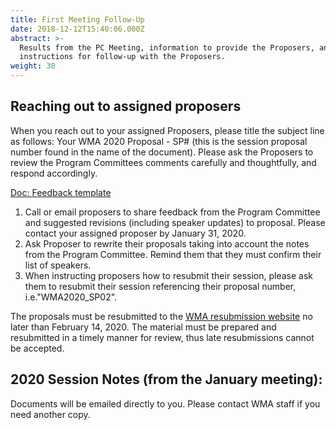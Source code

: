 ```yaml
---
title: First Meeting Follow-Up
date: 2018-12-12T15:40:06.000Z
abstract: >-
  Results from the PC Meeting, information to provide the Proposers, and
  instructions for follow-up with the Proposers.
weight: 30
---
```

## Reaching out to assigned proposers

When you reach out to your assigned Proposers, please title the subject line as follows: Your WMA 2020 Proposal - SP# (this is the session proposal number found in the name of the document). Please ask the Proposers to review the Program Committees comments carefully and thoughtfully, and respond accordingly.

[Doc: Feedback template](https://pc.westmuse.org/files/WMA2020_Feedback-Template.docx)

1. Call or email proposers to share feedback from the Program Committee and suggested revisions (including speaker updates) to proposal. Please contact your assigned proposer by January 31, 2020.
2. Ask Proposer to rewrite their proposals taking into account the notes from the Program Committee. Remind them that they must confirm their list of speakers.
3. When instructing proposers how to resubmit their session, please ask them to resubmit their session referencing their proposal number, i.e."WMA2020_SP02".

The proposals must be resubmitted to the [WMA resubmission website](https://forms.gle/NFXRDMawzrzbviPF8) no later than February 14, 2020. The material must be prepared and resubmitted in a timely manner for review, thus late resubmissions cannot be accepted.

## 2020 Session Notes (from the January meeting):

Documents will be emailed directly to you. Please contact WMA staff if you need another copy.
